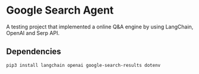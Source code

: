 # Google Search Agent
A testing project that implemented a online Q&A engine by using LangChain, OpenAI and Serp API.

## Dependencies
    pip3 install langchain openai google-search-results dotenv
